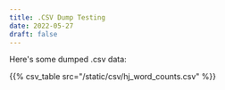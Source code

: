 ```yaml
--- 
title: .CSV Dump Testing
date: 2022-05-27
draft: false
---
```


Here's some dumped .csv data:

{{% csv_table src="/static/csv/hj_word_counts.csv" %}}

